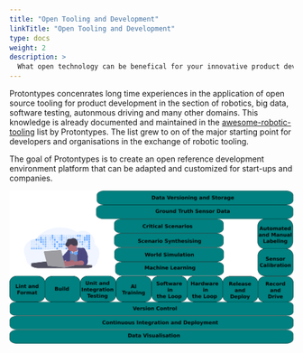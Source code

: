 ```yaml
---
title: "Open Tooling and Development"
linkTitle: "Open Tooling and Development"
type: docs
weight: 2
description: >
  What open technology can be benefical for your innovative product development?
---
```


Protontypes concenrates long time experiences in the application of open source tooling for product development in the section of robotics, big data, software testing, autonmous driving and many other domains. This knowledge is already documented and maintained in the [awesome-robotic-tooling](https://github.com/Ly0n/awesome-robotic-tooling) list by Protontypes. The list grew to on of the major starting point for developers and organisations in the exchange of robotic tooling.

The goal of Protontypes is to create an open reference development environment platform that can be adapted and customized for start-ups and companies.

![](dev_ev.png)

